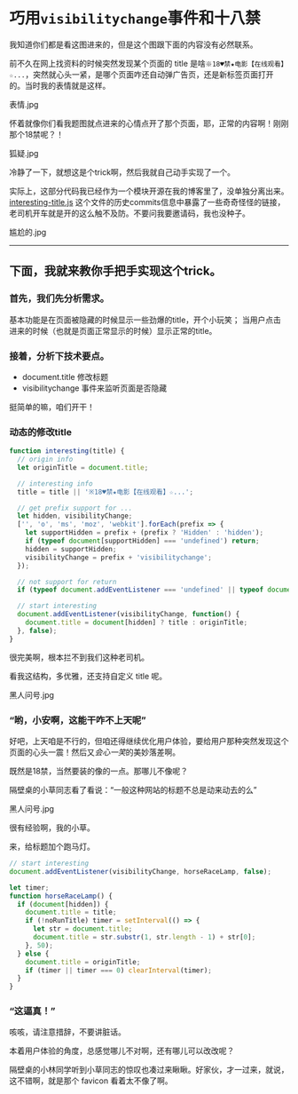 # 巧用`visibilitychange`事件和十八禁

我知道你们都是看这图进来的，但是这个图跟下面的内容没有必然联系。

前不久在网上找资料的时候突然发现某个页面的 title 是啥`※18♥禁★电影【在线观看】☆...`，突然就心头一紧，是哪个页面咋还自动弹广告页，还是新标签页面打开的。当时我的表情就是这样。

表情.jpg

怀着就像你们看我题图就点进来的心情点开了那个页面，耶，正常的内容啊！刚刚那个18禁呢？！

狐疑.jpg

冷静了一下，就想这是个trick啊，然后我就自己动手实现了一个。

实际上，这部分代码我已经作为一个模块开源在我的博客里了，没单独分离出来。
[interesting-title.js](https://github.com/anchengjian/anchengjian.github.io/blob/master/src/utils/interesting-title.js)
这个文件的历史commits信息中暴露了一些奇奇怪怪的链接，老司机开车就是开的这么触不及防。不要问我要邀请码，我也没种子。

尴尬的.jpg

---

## 下面，我就来教你手把手实现这个trick。

### 首先，我们先分析需求。
基本功能是在页面被隐藏的时候显示一些劲爆的title，开个小玩笑；
当用户点击进来的时候（也就是页面正常显示的时候）显示正常的title。

### 接着，分析下技术要点。
* document.title 修改标题
* visibilitychange 事件来监听页面是否隐藏

挺简单的嘛，咱们开干！
### 动态的修改title
``` JavaScript
function interesting(title) {
  // origin info
  let originTitle = document.title;

  // interesting info
  title = title || '※18♥禁★电影【在线观看】☆...';

  // get prefix support for ...
  let hidden, visibilityChange;
  ['', 'o', 'ms', 'moz', 'webkit'].forEach(prefix => {
    let supportHidden = prefix + (prefix ? 'Hidden' : 'hidden');
    if (typeof document[supportHidden] === 'undefined') return;
    hidden = supportHidden;
    visibilityChange = prefix + 'visibilitychange';
  });

  // not support for return
  if (typeof document.addEventListener === 'undefined' || typeof document[hidden] === 'undefined') return;

  // start interesting
  document.addEventListener(visibilityChange, function() {
    document.title = document[hidden] ? title : originTitle;
  }, false);
}
```
很完美啊，根本拦不到我们这种老司机。

看我这结构，多优雅，还支持自定义 title 呢。

黑人问号.jpg

### “哟，小安啊，这能干咋不上天呢”
好吧，上天咱是不行的，但咱还得继续优化用户体验，要给用户那种突然发现这个页面的心头一震！然后又*会心一笑*的美妙落差啊。

既然是18禁，当然要装的像的一点。那哪儿不像呢？

隔壁桌的小草同志看了看说：“一般这种网站的标题不总是动来动去的么”

黑人问号.jpg

很有经验啊，我的小草。

来，给标题加个跑马灯。
``` JavaScript
// start interesting
document.addEventListener(visibilityChange, horseRaceLamp, false);

let timer;
function horseRaceLamp() {
  if (document[hidden]) {
    document.title = title;
    if (!noRunTitle) timer = setInterval(() => {
      let str = document.title;
      document.title = str.substr(1, str.length - 1) + str[0];
    }, 50);
  } else {
    document.title = originTitle;
    if (timer || timer === 0) clearInterval(timer);
  }
}
```

### “这逼真！”
咳咳，请注意措辞，不要讲脏话。

本着用户体验的角度，总感觉哪儿不对啊，还有哪儿可以改改呢？

隔壁桌的小林同学听到小草同志的惊叹也凑过来瞅瞅。好家伙，才一过来，就说，这不错啊，就是那个 favicon 看着太不像了啊。


